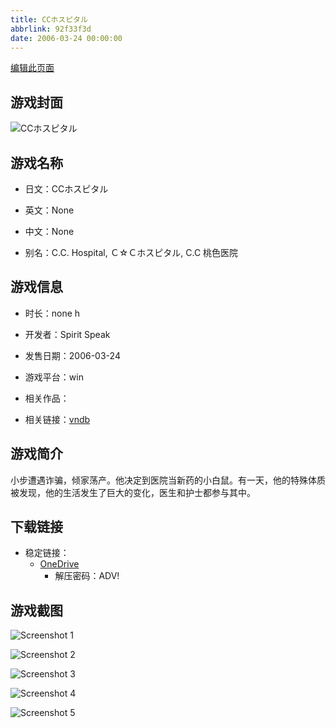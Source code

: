 ```yaml
---
title: CCホスピタル
abbrlink: 92f33f3d
date: 2006-03-24 00:00:00
---
```

[编辑此页面](https://github.com/ACG-3/ADV3-source/blob/main/source/_posts/games/CC%E3%83%9B%E3%82%B9%E3%83%94%E3%82%BF%E3%83%AB.md)

## 游戏封面

![CCホスピタル](https://pan.timero.xyz/d/onedrive/img_lib_001/CC%E3%83%9B%E3%82%B9%E3%83%94%E3%82%BF%E3%83%AB_cover.avif)


## 游戏名称

- 日文：CCホスピタル
- 英文：None
- 中文：None

- 别名：C.C. Hospital, Ｃ☆Ｃホスピタル, C.C 桃色医院


## 游戏信息

- 时长：none h
- 开发者：Spirit Speak
- 发售日期：2006-03-24
- 游戏平台：win
- 相关作品：

- 相关链接：[vndb](https://vndb.org/v5300)


## 游戏简介

小步遭遇诈骗，倾家荡产。他决定到医院当新药的小白鼠。有一天，他的特殊体质被发现，他的生活发生了巨大的变化，医生和护士都参与其中。




## 下载链接

- 稳定链接：
    - [OneDrive](https://pan.timero.xyz/onedrive/adv_lib_001/CC%E3%83%9B%E3%82%B9%E3%83%94%E3%82%BF%E3%83%AB)
        - 解压密码：ADV!



## 游戏截图


![Screenshot 1](https://pan.timero.xyz/d/onedrive/img_lib_001/CC%E3%83%9B%E3%82%B9%E3%83%94%E3%82%BF%E3%83%AB_Screenshot_1.avif)

![Screenshot 2](https://pan.timero.xyz/d/onedrive/img_lib_001/CC%E3%83%9B%E3%82%B9%E3%83%94%E3%82%BF%E3%83%AB_Screenshot_2.avif)

![Screenshot 3](https://pan.timero.xyz/d/onedrive/img_lib_001/CC%E3%83%9B%E3%82%B9%E3%83%94%E3%82%BF%E3%83%AB_Screenshot_3.avif)

![Screenshot 4](https://pan.timero.xyz/d/onedrive/img_lib_001/CC%E3%83%9B%E3%82%B9%E3%83%94%E3%82%BF%E3%83%AB_Screenshot_4.avif)

![Screenshot 5](https://pan.timero.xyz/d/onedrive/img_lib_001/CC%E3%83%9B%E3%82%B9%E3%83%94%E3%82%BF%E3%83%AB_Screenshot_5.avif)

